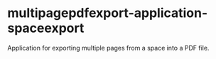 multipagepdfexport-application-spaceexport
==========================================

Application for exporting multiple pages from a space into a PDF file.